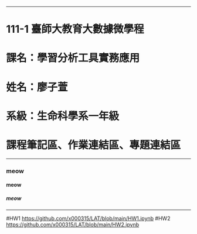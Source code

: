 ***
# 111-1 臺師大教育大數據微學程
# 課名：學習分析工具實務應用
# 姓名：廖子萱
# 系級：生命科學系一年級
# 課程筆記區、作業連結區、專題連結區
***
### meow
#### meow
##### meow
***
#HW1
https://github.com/x000315/LAT/blob/main/HW1.ipynb
#HW2
https://github.com/x000315/LAT/blob/main/HW2.ipynb
